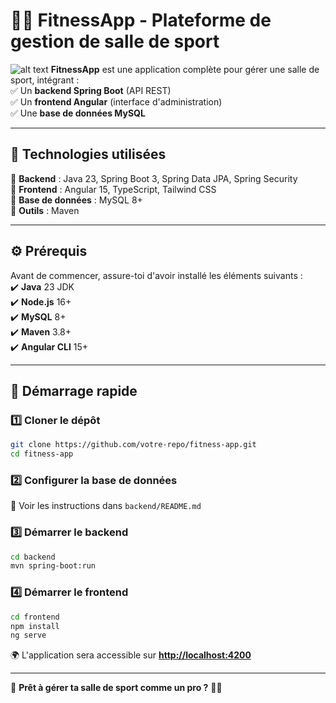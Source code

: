 # 🏋️‍♂️ **FitnessApp - Plateforme de gestion de salle de sport**  

![alt text]([https://images.unsplash.com/photo-1583454110558-0f40c8a7b6c6](https://img.freepik.com/psd-gratuit/modele-banniere-fitness-gym-design-plat_23-2149541486.jpg?t=st%3D1696653866~exp%3D1696654466~hmac%3D0024cbe5720ef03ab0cd083a447568686cef1d24a00c230c69bb652ea2fb20a8&w=1800))
**FitnessApp** est une application complète pour gérer une salle de sport, intégrant :  
✅ Un **backend Spring Boot** (API REST)  
✅ Un **frontend Angular** (interface d'administration)  
✅ Une **base de données MySQL**  

---  

## 🚀 **Technologies utilisées**  
🔹 **Backend** : Java 23, Spring Boot 3, Spring Data JPA, Spring Security  
🔹 **Frontend** : Angular 15, TypeScript, Tailwind CSS  
🔹 **Base de données** : MySQL 8+  
🔹 **Outils** : Maven  

---  

## ⚙️ **Prérequis**  
Avant de commencer, assure-toi d'avoir installé les éléments suivants :  
✔️ **Java** 23 JDK  
✔️ **Node.js** 16+  
✔️ **MySQL** 8+  
✔️ **Maven** 3.8+  
✔️ **Angular CLI** 15+  

---  

## 🚀 **Démarrage rapide**  

### 1️⃣ Cloner le dépôt  
```bash
git clone https://github.com/votre-repo/fitness-app.git
cd fitness-app
```  

### 2️⃣ Configurer la base de données  
📌 Voir les instructions dans `backend/README.md`  

### 3️⃣ Démarrer le backend  
```bash
cd backend
mvn spring-boot:run
```  

### 4️⃣ Démarrer le frontend  
```bash
cd frontend
npm install
ng serve
```  
🌍 L'application sera accessible sur **[http://localhost:4200](http://localhost:4200)**  

---

💪 **Prêt à gérer ta salle de sport comme un pro ?** 🚀🔥
